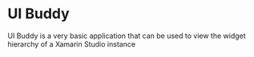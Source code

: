 UI Buddy
========

UI Buddy is a very basic application that can be used to view the widget hierarchy of a Xamarin Studio instance

